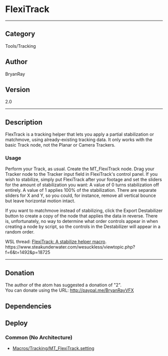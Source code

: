# FlexiTrack
___

## Category
Tools/Tracking

## Author
BryanRay

## Version
2.0

___

## Description
<p>FlexTrack is a tracking helper that lets you apply a partial stabilization or matchmove, using already-existing tracking data. It only works with the basic Track node, not the Planar or Camera Trackers.</p>

<h3>Usage</h3>
<p>Perform your Track, as usual. Create the MT_FlexiTrack node. Drag your Tracker node to the Tracker input field in FlexiTrack's control panel. If you wish to stabilize, simply put FlexiTrack after your footage and set the sliders for the amount of stabilization you want: A value of 0 turns stabilization off entirely. A value of 1 applies 100% of the stabilization. There are separate sliders for X and Y, so you could, for instance, remove all vertical bounce but leave horizontal motion intact.</p>

<p>If you want to matchmove instead of stabilizing, click the Export Destabilizer button to create a copy of the node that applies the data in reverse. There is, unfortunately, no way to determine what order controls appear in when creating a node by script, so the controls in the Destabilizer will appear in a random order.</p>

<p>WSL thread: <a href=https://www.steakunderwater.com/wesuckless/viewtopic.php?f=6&t=1492&p=18725>FlexiTrack: A stabilize helper macro</a>. https://www.steakunderwater.com/wesuckless/viewtopic.php?f=6&t=1492&p=18725</p>

___

## Donation
The author of the atom has suggested a donation of "2".  
You can donate using the URL: <a href="http://paypal.me/BryanRayVFX" class="button">http://paypal.me/BryanRayVFX</a>
## Dependencies

## Deploy

### Common (No Architecture)

<ul>
<li><a href="https://gitlab.com/WeSuckLess/Reactor/-/blob/master/Atoms/com.MuseVFX.MT_FlexiTrack/Macros/Tracking/MT_FlexiTrack.setting?ref_type=heads">Macros/Tracking/MT_FlexiTrack.setting</a></li>
</ul>
